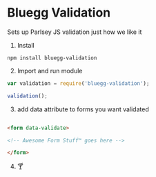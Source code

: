 # Bluegg Validation

Sets up Parlsey JS validation just how we like it

1. Install
```shell
npm install bluegg-validation
```

2. Import and run module
```js
var validation = require('bluegg-validation');

validation();
```

3. add data attribute to forms you want validated
```html

<form data-validate>

<!-- Awesome Form Stuff™ goes here -->

</form>

```

4. 🍸
